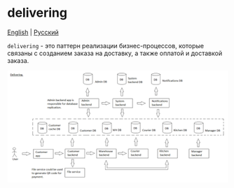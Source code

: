 # delivering

[English](delivering.md) | [Русский](delivering.ru.md)

`delivering` - это паттерн реализации бизнес-процессов, которые связаны с созданием заказа на доставку, а также оплатой и доставкой заказа. 

![delivering_overall](../img/delivering_overall.png)

